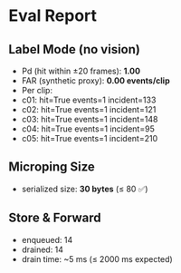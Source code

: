 # Eval Report

## Label Mode (no vision)
- Pd (hit within ±20 frames): **1.00**
- FAR (synthetic proxy): **0.00 events/clip**
- Per clip:
- c01: hit=True events=1 incident=133
- c02: hit=True events=1 incident=121
- c03: hit=True events=1 incident=148
- c04: hit=True events=1 incident=95
- c05: hit=True events=1 incident=210

## Microping Size
- serialized size: **30 bytes** (≤ 80 ✅)

## Store & Forward
- enqueued: 14
- drained: 14
- drain time: ~5 ms (≤ 2000 ms expected)
